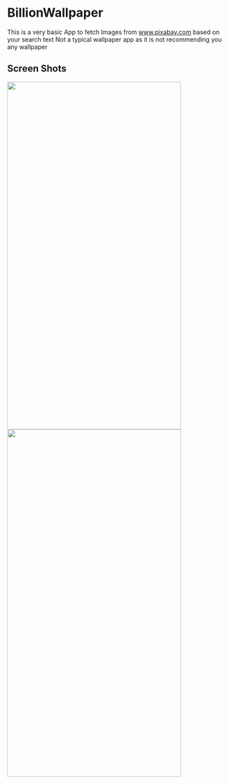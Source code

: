 # BillionWallpaper

This is a very basic App to fetch Images from www.pixabay.com based on your search text
Not a typical wallpaper app as it is not recommending you any wallpaper 

## Screen Shots
<img src="https://i.ibb.co/1Z7jZtQ/Screenshot-2021-04-12-22-03-18-722-com-wallpapre-billion.jpg" data-canonical-src="https://i.ibb.co/1Z7jZtQ/Screenshot-2021-04-12-22-03-18-722-com-wallpapre-billion.jpg" width="400" height="800" />
<img src="https:/i.ibb.co/s5C339p/Screenshot-2021-04-12-22-03-29-066-com-wallpapre-billion.jpg" data-canonical-src="https:/i.ibb.co/s5C339p/Screenshot-2021-04-12-22-03-29-066-com-wallpapre-billion.jpg" width="400" height="800" />

